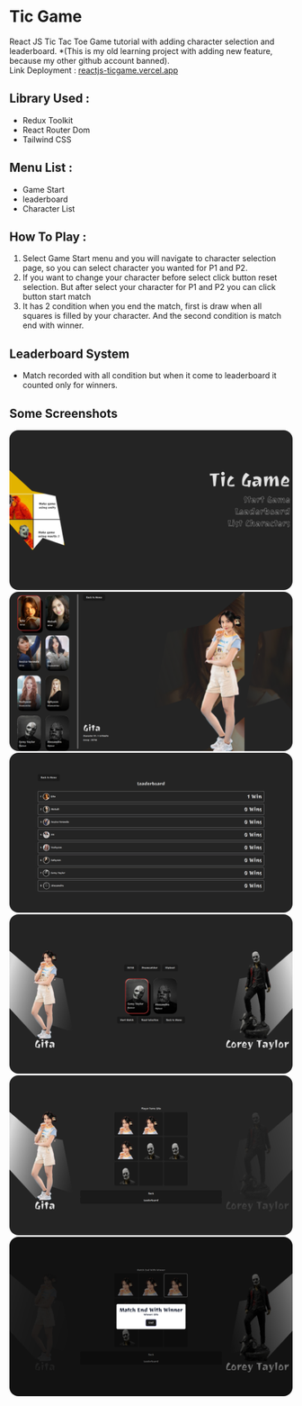 
# Tic Game

React JS Tic Tac Toe Game tutorial with adding character selection and leaderboard. *(This is my old learning project with adding new feature, because my other github account banned).
<br> Link Deployment : [reactjs-ticgame.vercel.app](https://reactjs-ticgame.vercel.app)

## Library Used :
- Redux Toolkit
- React Router Dom
- Tailwind CSS

## Menu List :
- Game Start
- leaderboard
- Character List


## How To Play :
1. Select Game Start menu and you will navigate to character selection page, so you can select character you wanted for P1 and P2.
2. If you want to change your character before select click button reset selection. But after select your character for P1 and P2 you can click button start match
3. It has 2 condition when you end the match, first is draw when all squares is filled by your character. And the second condition is match end with winner.


## Leaderboard System
- Match recorded with all condition but when it come to leaderboard it counted only for winners.


## Some Screenshots


<img src="screenshots/gamepage.png" alt="Page" style="border-radius: 1rem;" />

<img src="screenshots/characterslist.png" alt="Char List" style="border-radius: 1rem;" />



<img src="screenshots/leaderboard.png" alt="Leaderboard" style="border-radius: 1rem;" />

<img src="screenshots/selectcharacters.png" alt="Select Char" style="border-radius: 1rem;" />
<img src="screenshots/game.png" alt="Game" style="border-radius: 1rem;" />
<img src="screenshots/gameend.png" alt="Game End" style="border-radius: 1rem;" />

